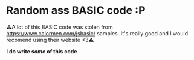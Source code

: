 # Random ass BASIC code :P

⚠️A lot of this BASIC code was stolen from https://www.calormen.com/jsbasic/ samples. It's really good and I would recomend using their website <3⚠️

**I do write *some* of this code**
